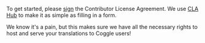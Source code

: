 To get started, please [sign](https://www.clahub.com/agreements/Coggle/translations) the Contributor License Agreement. We use [CLA Hub](https://www.clahub.com/) to make it as simple as filling in a form.

We know it's a pain, but this makes sure we have all the necessary rights to host and serve your translations to Coggle users!

